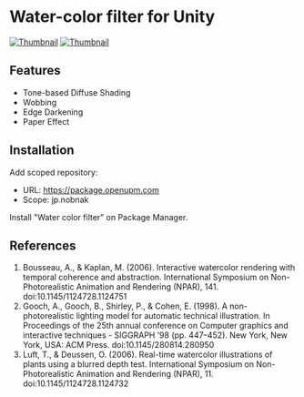 # Water-color filter for Unity

[![Thumbnail](http://img.youtube.com/vi/fSLWlCdzR9E/hqdefault.jpg)](https://youtube.com/shorts/fSLWlCdzR9E?feature=share)
[![Thumbnail](http://img.youtube.com/vi/9nbwnSKI_5I/hqdefault.jpg)](https://youtube.com/shorts/9nbwnSKI_5I?feature=share)

## Features
 - Tone-based Diffuse Shading
 - Wobbing
 - Edge Darkening
 - Paper Effect

## Installation
Add scoped repository:

- URL: https://package.openupm.com
- Scope: jp.nobnak

Install "Water color filter" on Package Manager.

## References
 1. Bousseau, A., & Kaplan, M. (2006). Interactive watercolor rendering with temporal coherence and abstraction. International Symposium on Non-Photorealistic Animation and Rendering (NPAR), 141. doi:10.1145/1124728.1124751
 1. Gooch, A., Gooch, B., Shirley, P., & Cohen, E. (1998). A non-photorealistic lighting model for automatic technical illustration. In Proceedings of the 25th annual conference on Computer graphics and interactive techniques - SIGGRAPH ’98 (pp. 447–452). New York, New York, USA: ACM Press. doi:10.1145/280814.280950
 1. Luft, T., & Deussen, O. (2006). Real-time watercolor illustrations of plants using a blurred depth test. International Symposium on Non-Photorealistic Animation and Rendering (NPAR), 11. doi:10.1145/1124728.1124732
 
